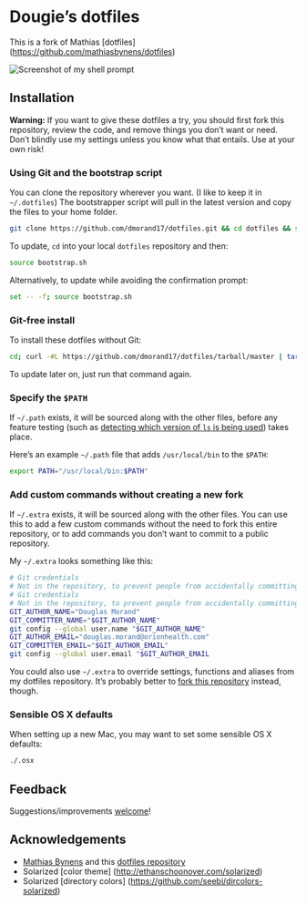 # Dougie’s dotfiles

This is a fork of Mathias [dotfiles] (https://github.com/mathiasbynens/dotfiles)

![Screenshot of my shell prompt](http://s32.postimg.org/u5j7aop6t/dougie_shell.png)

## Installation

**Warning:** If you want to give these dotfiles a try, you should first fork this repository, review the code, and remove things you don’t want or need. Don’t blindly use my settings unless you know what that entails. Use at your own risk!

### Using Git and the bootstrap script

You can clone the repository wherever you want. (I like to keep it in `~/.dotfiles`) The bootstrapper script will pull in the latest version and copy the files to your home folder.

```bash
git clone https://github.com/dmorand17/dotfiles.git && cd dotfiles && source bootstrap.sh
```

To update, `cd` into your local `dotfiles` repository and then:

```bash
source bootstrap.sh
```

Alternatively, to update while avoiding the confirmation prompt:

```bash
set -- -f; source bootstrap.sh
```

### Git-free install

To install these dotfiles without Git:

```bash
cd; curl -#L https://github.com/dmorand17/dotfiles/tarball/master | tar -xzv --strip-components 1 --exclude={README.md,bootstrap.sh,LICENSE-MIT.txt}
```

To update later on, just run that command again.

### Specify the `$PATH`

If `~/.path` exists, it will be sourced along with the other files, before any feature testing (such as [detecting which version of `ls` is being used](https://github.com/mathiasbynens/dotfiles/blob/aff769fd75225d8f2e481185a71d5e05b76002dc/.aliases#L21-26)) takes place.

Here’s an example `~/.path` file that adds `/usr/local/bin` to the `$PATH`:

```bash
export PATH="/usr/local/bin:$PATH"
```

### Add custom commands without creating a new fork

If `~/.extra` exists, it will be sourced along with the other files. You can use this to add a few custom commands without the need to fork this entire repository, or to add commands you don’t want to commit to a public repository.

My `~/.extra` looks something like this:

```bash
# Git credentials
# Not in the repository, to prevent people from accidentally committing under my name
# Git credentials 
# Not in the repository, to prevent people from accidentally committing under my name 
GIT_AUTHOR_NAME="Douglas Morand" 
GIT_COMMITTER_NAME="$GIT_AUTHOR_NAME" 
git config --global user.name "$GIT_AUTHOR_NAME" 
GIT_AUTHOR_EMAIL="douglas.morand@orionhealth.com" 
GIT_COMMITTER_EMAIL="$GIT_AUTHOR_EMAIL" 
git config --global user.email "$GIT_AUTHOR_EMAIL
```

You could also use `~/.extra` to override settings, functions and aliases from my dotfiles repository. It’s probably better to [fork this repository](https://github.com/dmorand17/dotfiles/fork) instead, though.

### Sensible OS X defaults

When setting up a new Mac, you may want to set some sensible OS X defaults:

```bash
./.osx
```

## Feedback

Suggestions/improvements
[welcome](https://github.com/dmorand17/dotfiles/issues)!

## Acknowledgements

* [Mathias Bynens](https://mathiasbynens.be/) and this [dotfiles repository](https://github.com/mathiasbynens/dotfiles)
* Solarized [color theme] (http://ethanschoonover.com/solarized)
* Solarized [directory colors] (https://github.com/seebi/dircolors-solarized)
